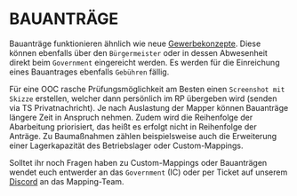 # BAUANTRÄGE

Bauanträge funktionieren ähnlich wie neue [Gewerbekonzepte](eigenes-gewerbe.md).
Diese können ebenfalls über den `Bürgermeister` oder in dessen Abwesenheit direkt beim `Government` eingereicht werden. Es werden für die Einreichung eines Bauantrages ebenfalls `Gebühren` fällig. 

Für eine OOC rasche Prüfungsmöglichkeit am Besten einen `Screenshot mit Skizze` erstellen, welcher dann persönlich im RP übergeben wird (senden via TS Privatnachricht). Je nach Auslastung der Mapper können Bauanträge längere Zeit in Anspruch nehmen. Zudem wird die Reihenfolge der Abarbeitung priorisiert, das heißt es erfolgt nicht in Reihenfolge der Anträge. Zu Baumaßnahmen zählen beispielsweise auch die Erweiterung einer Lagerkapazität des Betriebslager oder Custom-Mappings.

Solltet ihr noch Fragen haben zu Custom-Mappings oder Bauanträgen wendet euch entwerder an das `Government` (IC) oder per Ticket auf unserem [Discord](https://discord.gg/dww-rp) an das Mapping-Team.